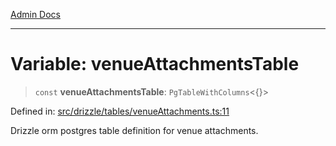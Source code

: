 [Admin Docs](/)

***

# Variable: venueAttachmentsTable

> `const` **venueAttachmentsTable**: `PgTableWithColumns`\<\{\}\>

Defined in: [src/drizzle/tables/venueAttachments.ts:11](https://github.com/PurnenduMIshra129th/talawa-api/blob/4d9be178e903c8bd2778a802379c92eee9a2afdf/src/drizzle/tables/venueAttachments.ts#L11)

Drizzle orm postgres table definition for venue attachments.
